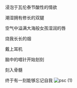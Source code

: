 浸泡于瓦伦泰节酸性的情欲

潮湿拥有修长的双腿

空气中溢满大海般女孩湿润的唇

烧我长长的烟

戴上耳机

脑中的唱针开始划刻

刻入骨髓

终于有一刻能够忘记自我
![psc (1)](https://github.com/zureealLV/zureealLV.github.io/assets/173482772/7c61b51c-5ead-4fda-9a33-da15446c5578)

